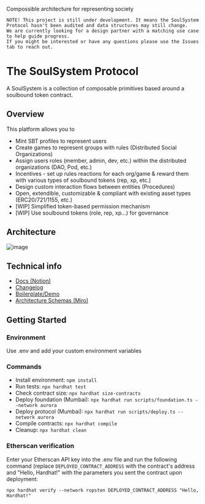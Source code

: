 Compossible architecture for representing society

```
NOTE! This project is still under development. It means the SoulSystem Protocol hasn't been audited and data structures may still change. 
We are currently looking for a design partner with a matching use case to help guide progress. 
If you might be interested or have any questions please use the Issues tab to reach out.  
```


# The SoulSystem Protocol 

A SoulSystem is a collection of composable primitives based around a soulbound token contract.


## Overview

This platform allows you to

- Mint SBT profiles to represent users 
- Create games to represent groups with rules (Distributed Social Organizations)
- Assign users roles (member, admin, dev, etc.) within the distributed organizations (DAO, Pod, etc.)
- Incentives - set up rules reactions for each org/game & reward them with various types of soulbound tokens (rep, xp, etc.)
- Design custom interaction flows between entities (Procedures)
- Open, extendible, customizable & compliant with existing asset types (ERC20/721/1155, etc.)
- [WIP] Simplified token-based permission mechanism 
- [WIP] Use soulbound tokens (role, rep, xp...) for governance

## Architecture

![image](https://user-images.githubusercontent.com/5618090/208204563-860d1dcd-ffee-44a1-8c0b-4dfb0791e96e.png)

## Technical info

- [Docs (Notion)](https://www.notion.so/virtualbrick/Contracts-4e383eb032e34cd08d5f035dee2dd9bb)
- [Changelog](https://github.com/MentorDAO/BountyProtocol/releases)
- [Boilerplate/Demo](https://www.soulsystem.app)
- [Architecture Schemas (Miro)](https://miro.com/app/board/uXjVOH541OI=/?share_link_id=612732936883)
## Getting Started

### Environment

Use .env and add your custom environment variables

### Commands

- Install environment: `npm install`
- Run tests: `npx hardhat test`
- Check contract size: `npx hardhat size-contracts`
- Deploy foundation (Mumbai): `npx hardhat run scripts/foundation.ts --network aurora`
- Deploy protocol (Mumbai): `npx hardhat run scripts/deploy.ts --network aurora`
- Compile contracts: `npx hardhat compile`
- Cleanup: `npx hardhat clean`

### Etherscan verification

Enter your Etherscan API key into the .env file and run the following command 
(replace `DEPLOYED_CONTRACT_ADDRESS` with the contract's address and "Hello, Hardhat!" with the parameters you sent the contract upon deployment:

```shell
npx hardhat verify --network ropsten DEPLOYED_CONTRACT_ADDRESS "Hello, Hardhat!"
```

